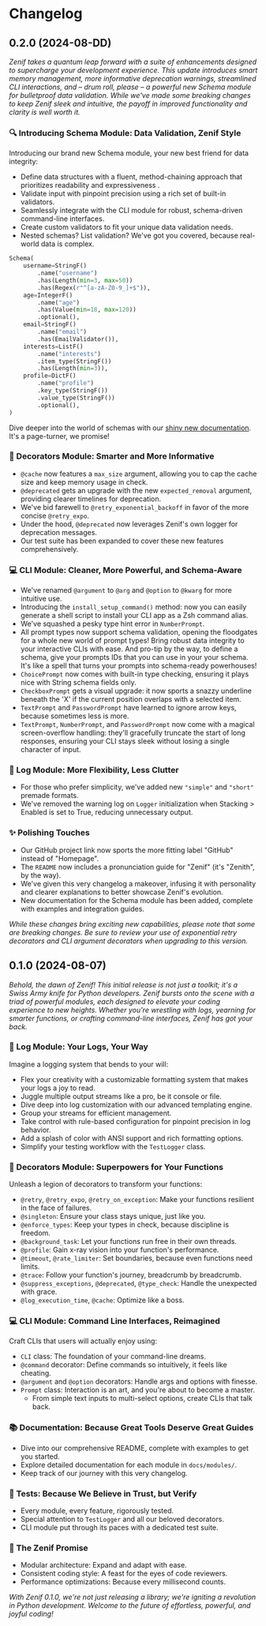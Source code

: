 # Changelog

## 0.2.0 (2024-08-DD)

*Zenif takes a quantum leap forward with a suite of enhancements designed to supercharge your development experience. This update introduces smart memory management, more informative deprecation warnings, streamlined CLI interactions, and – drum roll, please – a powerful new Schema module for bulletproof data validation. While we've made some breaking changes to keep Zenif sleek and intuitive, the payoff in improved functionality and clarity is well worth it.*

### 🔍 Introducing Schema Module: Data Validation, Zenif Style

Introducing our brand new Schema module, your new best friend for data integrity:

- Define data structures with a fluent, method-chaining approach that prioritizes readability and expressiveness .
- Validate input with pinpoint precision using a rich set of built-in validators.
- Seamlessly integrate with the CLI module for robust, schema-driven command-line interfaces.
- Create custom validators to fit your unique data validation needs.
- Nested schemas? List validation? We've got you covered, because real-world data is complex.

```python
Schema(
    username=StringF()
        .name("username")
        .has(Length(min=3, max=50))
        .has(Regex(r"^[a-zA-Z0-9_]+$")),
    age=IntegerF()
        .name("age")
        .has(Value(min=18, max=120))
        .optional(),
    email=StringF()
        .name("email")
        .has(EmailValidator()),
    interests=ListF()
        .name("interests")
        .item_type(StringF())
        .has(Length(min=3)),
    profile=DictF()
        .name("profile")
        .key_type(StringF())
        .value_type(StringF())
        .optional(),
)
```

Dive deeper into the world of schemas with our [shiny new documentation](/docs/modules/schema.md). It's a page-turner, we promise!

### 🎀 Decorators Module: Smarter and More Informative

- `@cache` now features a `max_size` argument, allowing you to cap the cache size and keep memory usage in check.
- `@deprecated` gets an upgrade with the new `expected_removal` argument, providing clearer timelines for deprecation.
- We've bid farewell to `@retry_exponential_backoff` in favor of the more concise `@retry_expo`.
- Under the hood, `@deprecated` now leverages Zenif's own logger for deprecation messages.
- Our test suite has been expanded to cover these new features comprehensively.

### 💻 CLI Module: Cleaner, More Powerful, and Schema-Aware

- We've renamed `@argument` to `@arg` and `@option` to `@kwarg` for more intuitive use.
- Introducing the `install_setup_command()` method: now you can easily generate a shell script to install your CLI app as a Zsh command alias.
- We've squashed a pesky type hint error in `NumberPrompt`.
- All prompt types now support schema validation, opening the floodgates for a whole new world of prompt types! Bring robust data integrity to your interactive CLIs with ease. And pro-tip by the way, to define a schema, give your prompts IDs that you can use in your your schema. It's like a spell that turns your prompts into schema-ready powerhouses!
- `ChoicePrompt` now comes with built-in type checking, ensuring it plays nice with String schema fields only.
- `CheckboxPrompt` gets a visual upgrade: it now sports a snazzy underline beneath the 'X' if the current position overlaps with a selected item.
- `TextPrompt` and `PasswordPrompt` have learned to ignore arrow keys, because sometimes less is more.
- `TextPrompt`, `NumberPrompt`, and `PasswordPrompt` now come with a magical screen-overflow handling: they'll gracefully truncate the start of long responses, ensuring your CLI stays sleek without losing a single character of input.

### 📝 Log Module: More Flexibility, Less Clutter

- For those who prefer simplicity, we've added new `"simple"` and `"short"` premade formats.
- We've removed the warning log on `Logger` initialization when Stacking > Enabled is set to True, reducing unnecessary output.

### ✨ Polishing Touches

- Our GitHub project link now sports the more fitting label "GitHub" instead of "Homepage".
- The `README` now includes a pronunciation guide for "Zenif" (it's "Zenith", by the way).
- We've given this very changelog a makeover, infusing it with personality and clearer explanations to better showcase Zenif's evolution.
- New documentation for the Schema module has been added, complete with examples and integration guides.

*While these changes bring exciting new capabilities, please note that some are breaking changes. Be sure to review your use of exponential retry decorators and CLI argument decorators when upgrading to this version.*

## 0.1.0 (2024-08-07)

*Behold, the dawn of Zenif! This initial release is not just a toolkit; it's a Swiss Army knife for Python developers. Zenif bursts onto the scene with a triad of powerful modules, each designed to elevate your coding experience to new heights. Whether you're wrestling with logs, yearning for smarter functions, or crafting command-line interfaces, Zenif has got your back.*

### 📝 Log Module: Your Logs, Your Way

Imagine a logging system that bends to your will:

- Flex your creativity with a customizable formatting system that makes your logs a joy to read.
- Juggle multiple output streams like a pro, be it console or file.
- Dive deep into log customization with our advanced templating engine.
- Group your streams for efficient management.
- Take control with rule-based configuration for pinpoint precision in log behavior.
- Add a splash of color with ANSI support and rich formatting options.
- Simplify your testing workflow with the `TestLogger` class.

### 🎀 Decorators Module: Superpowers for Your Functions

Unleash a legion of decorators to transform your functions:

- `@retry`, `@retry_expo`, `@retry_on_exception`: Make your functions resilient in the face of failures.
- `@singleton`: Ensure your class stays unique, just like you.
- `@enforce_types`: Keep your types in check, because discipline is freedom.
- `@background_task`: Let your functions run free in their own threads.
- `@profile`: Gain x-ray vision into your function's performance.
- `@timeout`, `@rate_limiter`: Set boundaries, because even functions need limits.
- `@trace`: Follow your function's journey, breadcrumb by breadcrumb.
- `@suppress_exceptions`, `@deprecated`, `@type_check`: Handle the unexpected with grace.
- `@log_execution_time`, `@cache`: Optimize like a boss.

### 💻 CLI Module: Command Line Interfaces, Reimagined

Craft CLIs that users will actually enjoy using:

- `CLI` class: The foundation of your command-line dreams.
- `@command` decorator: Define commands so intuitively, it feels like cheating.
- `@argument` and `@option` decorators: Handle args and options with finesse.
- `Prompt` class: Interaction is an art, and you're about to become a master.
  - From simple text inputs to multi-select options, create CLIs that talk back.

### 📚 Documentation: Because Great Tools Deserve Great Guides

- Dive into our comprehensive README, complete with examples to get you started.
- Explore detailed documentation for each module in `docs/modules/`.
- Keep track of our journey with this very changelog.

### 🧪 Tests: Because We Believe in Trust, but Verify

- Every module, every feature, rigorously tested.
- Special attention to `TestLogger` and all our beloved decorators.
- CLI module put through its paces with a dedicated test suite.

### 🔧 The Zenif Promise

- Modular architecture: Expand and adapt with ease.
- Consistent coding style: A feast for the eyes of code reviewers.
- Performance optimizations: Because every millisecond counts.

*With Zenif 0.1.0, we're not just releasing a library; we're igniting a revolution in Python development. Welcome to the future of effortless, powerful, and joyful coding!*
